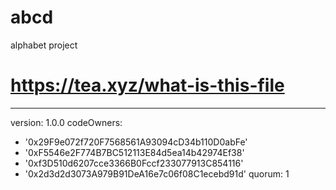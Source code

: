# abcd
alphabet project
# https://tea.xyz/what-is-this-file
---
version: 1.0.0
codeOwners:
  - '0x29F9e072f720F7568561A93094cD34b110D0abFe'
  - '0xF5546e2F774B7BC512113E84d5ea14b42974Ef38'
  - '0xf3D510d6207cce3366B0Fccf233077913C854116'
  - '0x2d3d2d3073A979B91DeA16e7c06f08C1ecebd91d'
quorum: 1
